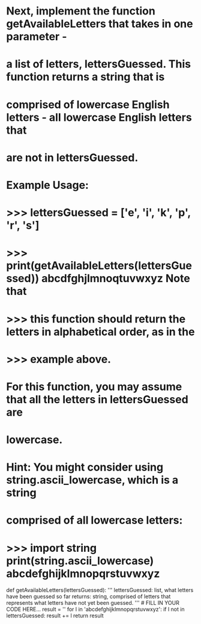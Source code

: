 # Next, implement the function getAvailableLetters that takes in one parameter -
# a list of letters, lettersGuessed. This function returns a string that is
# comprised of lowercase English letters - all lowercase English letters that
# are not in lettersGuessed.

# Example Usage:

# >>> lettersGuessed = ['e', 'i', 'k', 'p', 'r', 's']
# >>> print(getAvailableLetters(lettersGuessed)) abcdfghjlmnoqtuvwxyz Note that
# >>> this function should return the letters in alphabetical order, as in the
# >>> example above.

# For this function, you may assume that all the letters in lettersGuessed are
# lowercase.

# Hint: You might consider using string.ascii_lowercase, which is a string
# comprised of all lowercase letters:

# >>> import string print(string.ascii_lowercase) abcdefghijklmnopqrstuvwxyz

def getAvailableLetters(lettersGuessed):
    '''
    lettersGuessed: list, what letters have been guessed so far
    returns: string, comprised of letters that represents what letters have not
      yet been guessed.
    '''
    # FILL IN YOUR CODE HERE...
    result = ''
    for l in 'abcdefghijklmnopqrstuvwxyz':
        if l not in lettersGuessed:
            result += l
    return result

